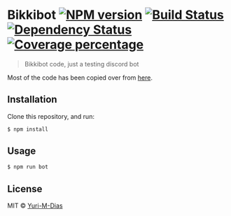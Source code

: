 # Bikkibot [![NPM version][npm-image]][npm-url] [![Build Status][travis-image]][travis-url] [![Dependency Status][daviddm-image]][daviddm-url] [![Coverage percentage][coveralls-image]][coveralls-url]
> Bikkibot code, just a testing discord bot

Most of the code has been copied over from [here](https://github.com/AnIdiotsGuide/guidebot).

## Installation

Clone this repository, and run:
```sh
$ npm install
```

## Usage

```js
$ npm run bot
```

## License

MIT © [Yuri-M-Dias]()


[npm-image]: https://badge.fury.io/js/seibahbot.svg
[npm-url]: https://npmjs.org/package/seibahbot
[travis-image]: https://travis-ci.org/Yuri-M-Dias/seibahbot.svg?branch=master
[travis-url]: https://travis-ci.org/Yuri-M-Dias/seibahbot
[daviddm-image]: https://david-dm.org/Yuri-M-Dias/seibahbot.svg?theme=shields.io
[daviddm-url]: https://david-dm.org/Yuri-M-Dias/seibahbot
[coveralls-image]: https://coveralls.io/repos/Yuri-M-Dias/seibahbot/badge.svg
[coveralls-url]: https://coveralls.io/r/Yuri-M-Dias/seibahbot
